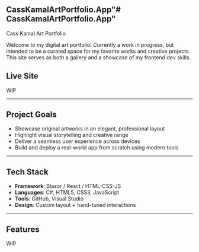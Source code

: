 ## CassKamalArtPortfolio.App"# CassKamalArtPortfolio.App" 
Cass Kamal Art Portfolio

Welcome to my digital art portfolio! Currently a work in progress, but intended to be a curated space for my favorite works and creative projects. This site serves as both a gallery and a showcase of my frontend dev skills.


## Live Site
WIP

---

## Project Goals

- Showcase original artworks in an elegant, professional layout
- Highlight visual storytelling and creative range
- Deliver a seamless user experience across devices
- Build and deploy a real-world app from scratch using modern tools

---

## Tech Stack

- **Framework**: Blazor / React / HTML-CSS-JS
- **Languages**: C#, HTML5, CSS3, JavaScript
- **Tools**: GitHub, Visual Studio
- **Design**: Custom layout + hand-tuned interactions

---

## Features

WIP

